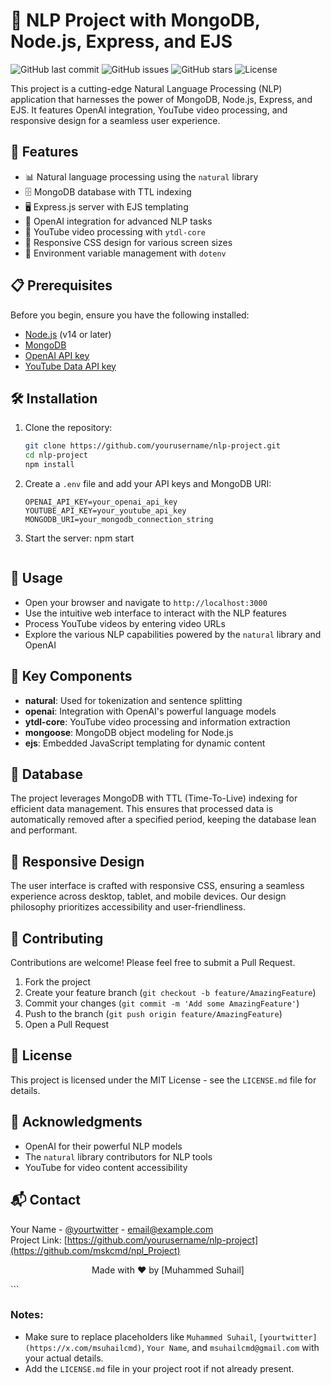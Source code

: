 # 🧠 NLP Project with MongoDB, Node.js, Express, and EJS

![GitHub last commit](https://img.shields.io/github/last-commit/yourusername/nlp-project)
![GitHub issues](https://img.shields.io/github/issues/yourusername/nlp-project)
![GitHub stars](https://img.shields.io/github/stars/yourusername/nlp-project)
![License](https://img.shields.io/github/license/yourusername/nlp-project)

This project is a cutting-edge Natural Language Processing (NLP) application that harnesses the power of MongoDB, Node.js, Express, and EJS. It features OpenAI integration, YouTube video processing, and responsive design for a seamless user experience.

## 🚀 Features

- 📊 Natural language processing using the `natural` library
- 🗄️ MongoDB database with TTL indexing
- 🖥️ Express.js server with EJS templating
- 🤖 OpenAI integration for advanced NLP tasks
- 🎥 YouTube video processing with `ytdl-core`
- 📱 Responsive CSS design for various screen sizes
- 🔐 Environment variable management with `dotenv`

## 📋 Prerequisites

Before you begin, ensure you have the following installed:

- [Node.js](https://nodejs.org/) (v14 or later)
- [MongoDB](https://www.mongodb.com/try/download/community)
- [OpenAI API key](https://openai.com/api/)
- [YouTube Data API key](https://developers.google.com/youtube/v3/getting-started)

## 🛠️ Installation

1. Clone the repository:
   ```bash
   git clone https://github.com/yourusername/nlp-project.git
   cd nlp-project
   npm install
   ```

2. Create a `.env` file and add your API keys and MongoDB URI:
   ```plaintext
   OPENAI_API_KEY=your_openai_api_key
   YOUTUBE_API_KEY=your_youtube_api_key
   MONGODB_URI=your_mongodb_connection_string
   ```

3. Start the server:
   npm start
   ```

## 📖 Usage

- Open your browser and navigate to `http://localhost:3000`
- Use the intuitive web interface to interact with the NLP features
- Process YouTube videos by entering video URLs
- Explore the various NLP capabilities powered by the `natural` library and OpenAI

## 🧩 Key Components

- **natural**: Used for tokenization and sentence splitting
- **openai**: Integration with OpenAI's powerful language models
- **ytdl-core**: YouTube video processing and information extraction
- **mongoose**: MongoDB object modeling for Node.js
- **ejs**: Embedded JavaScript templating for dynamic content

## 💾 Database

The project leverages MongoDB with TTL (Time-To-Live) indexing for efficient data management. This ensures that processed data is automatically removed after a specified period, keeping the database lean and performant.

## 🎨 Responsive Design

The user interface is crafted with responsive CSS, ensuring a seamless experience across desktop, tablet, and mobile devices. Our design philosophy prioritizes accessibility and user-friendliness.

## 🤝 Contributing

Contributions are welcome! Please feel free to submit a Pull Request.

1. Fork the project
2. Create your feature branch (`git checkout -b feature/AmazingFeature`)
3. Commit your changes (`git commit -m 'Add some AmazingFeature'`)
4. Push to the branch (`git push origin feature/AmazingFeature`)
5. Open a Pull Request

## 📄 License

This project is licensed under the MIT License - see the `LICENSE.md` file for details.

## 🙏 Acknowledgments

- OpenAI for their powerful NLP models
- The `natural` library contributors for NLP tools
- YouTube for video content accessibility

## 📬 Contact

Your Name - [@yourtwitter](https://x.com/msuhailcmd) - email@example.com  
Project Link: [https://github.com/yourusername/nlp-project](https://github.com/mskcmd/npl_Project)

<p align="center">
  Made with ❤️ by [Muhammed Suhail]
</p>
```

### Notes:

- Make sure to replace placeholders like `Muhammed Suhail`, `[yourtwitter](https://x.com/msuhailcmd)`, `Your Name`, and `msuhailcmd@gmail.com` with your actual details.
- Add the `LICENSE.md` file in your project root if not already present.
